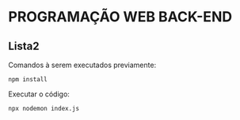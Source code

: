 # PROGRAMAÇÃO WEB BACK-END
## Lista2 

Comandos à serem executados previamente: 

``npm install``


Executar o código:

``npx nodemon index.js``
